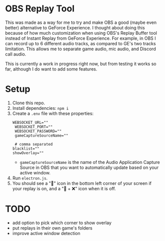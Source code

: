 # OBS Replay Tool
This was made as a way for me to try and make OBS a good (maybe even better) alternative to GeForce Experience.
I thought about doing this because of how much customization when using OBS's Replay Buffer tool instead of Instant Replay from GeForce Experience. For example, in OBS I can record up to 6 different audio tracks, as compared to GE's two tracks limitation. This allows me to separate game audio, mic audio, and Discord call audio.

This is currently a work in progress right now, but from testing it works so far, although I do want to add some features.

# Setup
1. Clone this repo.
2. Install dependencies: `npm i`
3. Create a `.env` file with these properties:
   ```
   WEBSOCKET_URL=""
    WEBSOCKET_PORT=""
    WEBSOCKET_PASSWORD=""
    gameCaptureSourceName=""

    # comma separated
   blacklist="" 
   showOverlay=""
   ```
   - `gameCaptureSourceName` is the name of the Audio Application Capture Source in OBS that you want to automatically update based on your active window.
4. Run `electron.js`.
5. You should see a "🔁" icon in the bottom left corner of your screen if your replay is on, and a "🔁 + ❌" icon when it is off.

# TODO
- add option to pick which corner to show overlay
- put replays in their own game's folders
- improve active window detection